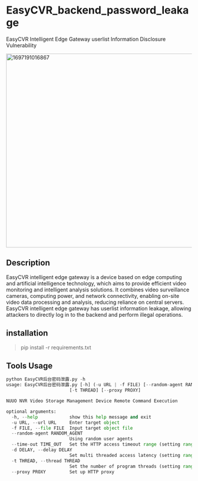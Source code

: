 # EasyCVR_backend_password_leakage
EasyCVR Intelligent Edge Gateway userlist Information Disclosure Vulnerability

<img width="527" alt="1697191016867" src="https://github.com/thedarknessdied/EasyCVR_backend_password_leakage/assets/56123966/10122467-45d7-45ac-85bb-df570cfe6ac7">

## Description
EasyCVR intelligent edge gateway is a device based on edge computing and artificial intelligence technology, which aims to provide efficient video monitoring and intelligent analysis solutions. It combines video surveillance cameras, computing power, and network connectivity, enabling on-site video data processing and analysis, reducing reliance on central servers. EasyCVR intelligent edge gateway has userlist information leakage, allowing attackers to directly log in to the backend and perform illegal operations.

## installation
> pip install -r requirements.txt

## Tools Usage
```python
python EasyCVR后台密码泄露.py -h
usage: EasyCVR后台密码泄露.py [-h] (-u URL | -f FILE) [--random-agent RANDOM_AGENT] [--time-out TIME_OUT] [-d DELAY]
                        [-t THREAD] [--proxy PROXY]

NUUO NVR Video Storage Management Device Remote Command Execution

optional arguments:
  -h, --help            show this help message and exit
  -u URL, --url URL     Enter target object
  -f FILE, --file FILE  Input target object file
  --random-agent RANDOM_AGENT
                        Using random user agents
  --time-out TIME_OUT   Set the HTTP access timeout range (setting range from 0 to 5)
  -d DELAY, --delay DELAY
                        Set multi threaded access latency (setting range from 0 to 5)
  -t THREAD, --thread THREAD
                        Set the number of program threads (setting range from 1 to 50)
  --proxy PROXY         Set up HTTP proxy
```
